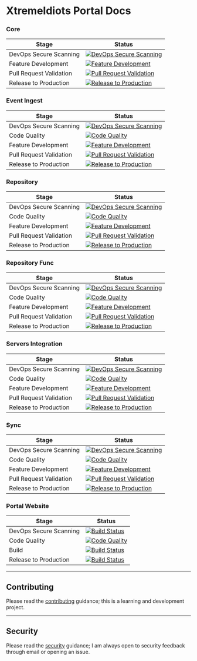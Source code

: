 # XtremeIdiots Portal Docs

### Core

| Stage                   | Status                                                                                                                                                                                                                           |
| ----------------------- | -------------------------------------------------------------------------------------------------------------------------------------------------------------------------------------------------------------------------------- |
| DevOps Secure Scanning  | [![DevOps Secure Scanning](https://github.com/frasermolyneux/portal-core/actions/workflows/devops-secure-scanning.yml/badge.svg)](https://github.com/frasermolyneux/portal-core/actions/workflows/devops-secure-scanning.yml)    |
| Feature Development     | [![Feature Development](https://github.com/frasermolyneux/portal-core/actions/workflows/feature-development.yml/badge.svg)](https://github.com/frasermolyneux/portal-core/actions/workflows/feature-development.yml)             |
| Pull Request Validation | [![Pull Request Validation](https://github.com/frasermolyneux/portal-core/actions/workflows/pull-request-validation.yml/badge.svg)](https://github.com/frasermolyneux/portal-core/actions/workflows/pull-request-validation.yml) |
| Release to Production   | [![Release to Production](https://github.com/frasermolyneux/portal-core/actions/workflows/release-to-production.yml/badge.svg)](https://github.com/frasermolyneux/portal-core/actions/workflows/release-to-production.yml)       |


### Event Ingest
| Stage                   | Status                                                                                                                                                                                                                                           |
| ----------------------- | ------------------------------------------------------------------------------------------------------------------------------------------------------------------------------------------------------------------------------------------------ |
| DevOps Secure Scanning  | [![DevOps Secure Scanning](https://github.com/frasermolyneux/portal-event-ingest/actions/workflows/devops-secure-scanning.yml/badge.svg)](https://github.com/frasermolyneux/portal-event-ingest/actions/workflows/devops-secure-scanning.yml)    |
| Code Quality            | [![Code Quality](https://github.com/frasermolyneux/portal-event-ingest/actions/workflows/codequality.yml/badge.svg)](https://github.com/frasermolyneux/portal-event-ingest/actions/workflows/codequality.yml)                                    |
| Feature Development     | [![Feature Development](https://github.com/frasermolyneux/portal-event-ingest/actions/workflows/feature-development.yml/badge.svg)](https://github.com/frasermolyneux/portal-event-ingest/actions/workflows/feature-development.yml)             |
| Pull Request Validation | [![Pull Request Validation](https://github.com/frasermolyneux/portal-event-ingest/actions/workflows/pull-request-validation.yml/badge.svg)](https://github.com/frasermolyneux/portal-event-ingest/actions/workflows/pull-request-validation.yml) |
| Release to Production   | [![Release to Production](https://github.com/frasermolyneux/portal-event-ingest/actions/workflows/release-to-production.yml/badge.svg)](https://github.com/frasermolyneux/portal-event-ingest/actions/workflows/release-to-production.yml)       |

### Repository
| Stage                   | Status                                                                                                                                                                                                                                             |
| ----------------------- | -------------------------------------------------------------------------------------------------------------------------------------------------------------------------------------------------------------------------------------------------- |
| DevOps Secure Scanning  | [![DevOps Secure Scanning](https://github.com/frasermolyneux/portal-repository/actions/workflows/devops-secure-scanning.yml/badge.svg)](https://github.com/frasermolyneux/portal-repository/actions/workflows/devops-secure-scanning.yml)          |
| Code Quality            | [![Code Quality](https://github.com/frasermolyneux/portal-repository/actions/workflows/codequality.yml/badge.svg)](https://github.com/frasermolyneux/portal-repository/actions/workflows/codequality.yml)                                          |
| Feature Development     | [![Feature Development](https://github.com/frasermolyneux/portal-repository/actions/workflows/feature-development.yml/badge.svg?branch=main)](https://github.com/frasermolyneux/portal-repository/actions/workflows/feature-development.yml)       |
| Pull Request Validation | [![Pull Request Validation](https://github.com/frasermolyneux/portal-repository/actions/workflows/pull-request-validation.yml/badge.svg)](https://github.com/frasermolyneux/portal-repository/actions/workflows/pull-request-validation.yml)       |
| Release to Production   | [![Release to Production](https://github.com/frasermolyneux/portal-repository/actions/workflows/release-to-production.yml/badge.svg?branch=main)](https://github.com/frasermolyneux/portal-repository/actions/workflows/release-to-production.yml) |

### Repository Func
| Stage                   | Status                                                                                                                                                                                                                                                 |
| ----------------------- | ------------------------------------------------------------------------------------------------------------------------------------------------------------------------------------------------------------------------------------------------------ |
| DevOps Secure Scanning  | [![DevOps Secure Scanning](https://github.com/frasermolyneux/portal-repository-func/actions/workflows/devops-secure-scanning.yml/badge.svg)](https://github.com/frasermolyneux/portal-repository-func/actions/workflows/devops-secure-scanning.yml)    |
| Code Quality            | [![Code Quality](https://github.com/frasermolyneux/portal-repository-func/actions/workflows/codequality.yml/badge.svg)](https://github.com/frasermolyneux/portal-repository-func/actions/workflows/codequality.yml)                                    |
| Feature Development     | [![Feature Development](https://github.com/frasermolyneux/portal-repository-func/actions/workflows/feature-development.yml/badge.svg)](https://github.com/frasermolyneux/portal-repository-func/actions/workflows/feature-development.yml)             |
| Pull Request Validation | [![Pull Request Validation](https://github.com/frasermolyneux/portal-repository-func/actions/workflows/pull-request-validation.yml/badge.svg)](https://github.com/frasermolyneux/portal-repository-func/actions/workflows/pull-request-validation.yml) |
| Release to Production   | [![Release to Production](https://github.com/frasermolyneux/portal-repository-func/actions/workflows/release-to-production.yml/badge.svg)](https://github.com/frasermolyneux/portal-repository-func/actions/workflows/release-to-production.yml)       |

### Servers Integration
| Stage                   | Status                                                                                                                                                                                                                                                         |
| ----------------------- | -------------------------------------------------------------------------------------------------------------------------------------------------------------------------------------------------------------------------------------------------------------- |
| DevOps Secure Scanning  | [![DevOps Secure Scanning](https://github.com/frasermolyneux/portal-servers-integration/actions/workflows/devops-secure-scanning.yml/badge.svg)](https://github.com/frasermolyneux/portal-servers-integration/actions/workflows/devops-secure-scanning.yml)    |
| Code Quality            | [![Code Quality](https://github.com/frasermolyneux/portal-servers-integration/actions/workflows/codequality.yml/badge.svg)](https://github.com/frasermolyneux/portal-servers-integration/actions/workflows/codequality.yml)                                    |
| Feature Development     | [![Feature Development](https://github.com/frasermolyneux/portal-servers-integration/actions/workflows/feature-development.yml/badge.svg)](https://github.com/frasermolyneux/portal-servers-integration/actions/workflows/feature-development.yml)             |
| Pull Request Validation | [![Pull Request Validation](https://github.com/frasermolyneux/portal-servers-integration/actions/workflows/pull-request-validation.yml/badge.svg)](https://github.com/frasermolyneux/portal-servers-integration/actions/workflows/pull-request-validation.yml) |
| Release to Production   | [![Release to Production](https://github.com/frasermolyneux/portal-servers-integration/actions/workflows/release-to-production.yml/badge.svg)](https://github.com/frasermolyneux/portal-servers-integration/actions/workflows/release-to-production.yml)       |

### Sync
| Stage                   | Status                                                                                                                                                                                                                           |
| ----------------------- | -------------------------------------------------------------------------------------------------------------------------------------------------------------------------------------------------------------------------------- |
| DevOps Secure Scanning  | [![DevOps Secure Scanning](https://github.com/frasermolyneux/portal-sync/actions/workflows/devops-secure-scanning.yml/badge.svg)](https://github.com/frasermolyneux/portal-sync/actions/workflows/devops-secure-scanning.yml)    |
| Code Quality            | [![Code Quality](https://github.com/frasermolyneux/portal-sync/actions/workflows/codequality.yml/badge.svg)](https://github.com/frasermolyneux/portal-sync/actions/workflows/codequality.yml)                                    |
| Feature Development     | [![Feature Development](https://github.com/frasermolyneux/portal-sync/actions/workflows/feature-development.yml/badge.svg)](https://github.com/frasermolyneux/portal-sync/actions/workflows/feature-development.yml)             |
| Pull Request Validation | [![Pull Request Validation](https://github.com/frasermolyneux/portal-sync/actions/workflows/pull-request-validation.yml/badge.svg)](https://github.com/frasermolyneux/portal-sync/actions/workflows/pull-request-validation.yml) |
| Release to Production   | [![Release to Production](https://github.com/frasermolyneux/portal-sync/actions/workflows/release-to-production.yml/badge.svg)](https://github.com/frasermolyneux/portal-sync/actions/workflows/release-to-production.yml)       |

### Portal Website
| Stage                  | Status                                                                                                                                                                                                                                                                                                                                                                                     |
| ---------------------- | ------------------------------------------------------------------------------------------------------------------------------------------------------------------------------------------------------------------------------------------------------------------------------------------------------------------------------------------------------------------------------------------ |
| DevOps Secure Scanning | [![Build Status](https://dev.azure.com/frasermolyneux/XtremeIdiots-Public/_apis/build/status%2Fxtremeidiots-portal.DevOpsSecureScanning?branchName=main)](https://dev.azure.com/frasermolyneux/XtremeIdiots-Public/_build/latest?definitionId=210&branchName=main)                                                                                                                         |
| Code Quality           | [![Code Quality](https://github.com/frasermolyneux/xtremeidiots-portal/actions/workflows/codequality.yml/badge.svg)](https://github.com/frasermolyneux/xtremeidiots-portal/actions/workflows/codequality.yml)                                                                                                                                                                              |
| Build                  | [![Build Status](https://dev.azure.com/frasermolyneux/XtremeIdiots-Public/_apis/build/status%2Fxtremeidiots-portal.ReleaseToProduction?repoName=frasermolyneux%2Fxtremeidiots-portal&branchName=main&stageName=build_and_validate)](https://dev.azure.com/frasermolyneux/XtremeIdiots-Public/_build/latest?definitionId=188&repoName=frasermolyneux%2Fxtremeidiots-portal&branchName=main) |
| Release to Production  | [![Build Status](https://dev.azure.com/frasermolyneux/XtremeIdiots-Public/_apis/build/status%2Fxtremeidiots-portal.ReleaseToProduction?repoName=frasermolyneux%2Fxtremeidiots-portal&branchName=main&stageName=deploy_prd)](https://dev.azure.com/frasermolyneux/XtremeIdiots-Public/_build/latest?definitionId=188&repoName=frasermolyneux%2Fxtremeidiots-portal&branchName=main)         |

---

## Contributing

Please read the [contributing](CONTRIBUTING.md) guidance; this is a learning and development project.

---

## Security

Please read the [security](SECURITY.md) guidance; I am always open to security feedback through email or opening an issue.